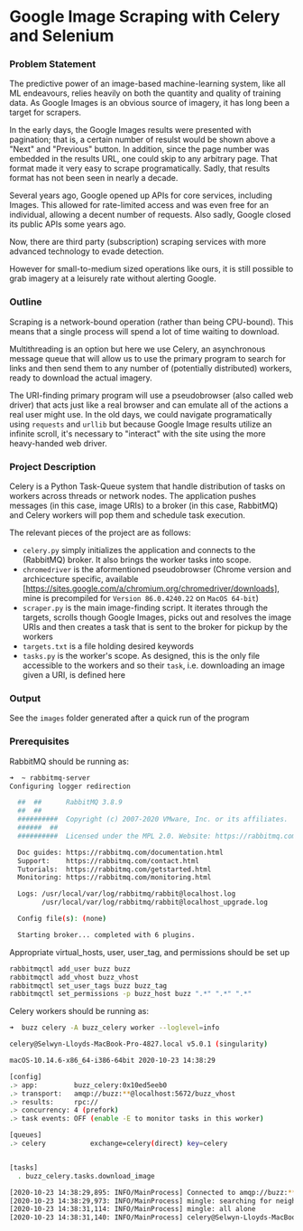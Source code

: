 # Google Image Scraping with Celery and Selenium

### Problem Statement
The predictive power of an image-based machine-learning system, like all ML endeavours, relies heavily on both the quantity and quality of training data. As Google Images is an obvious source of imagery, it has long been a target for scrapers.

In the early days, the Google Images results were presented with pagination; that is, a certain number of resulst would be shown above a "Next" and "Previous" button. In addition, since the page number was embedded in the results URL, one could skip to any arbitrary page. That format made it very easy to scrape programatically. Sadly, that results format has not been seen in nearly a decade.

Several years ago, Google opened up APIs for core services, including Images. This allowed for rate-limited access and was even free for an individual, allowing a decent number of requests. Also sadly, Google closed its public APIs some years ago.

Now, there are third party (subscription) scraping services with more advanced technology to evade detection. 

However for small-to-medium sized operations like ours, it is still possible to grab imagery at a leisurely rate without alerting Google.

### Outline
Scraping is a network-bound operation (rather than being CPU-bound). This means that a single process will spend a lot of time waiting to download. 

Multithreading is an option but here we use Celery, an asynchronous message queue that will allow us to use the primary program to search for links and then send them to any number of (potentially distributed) workers, ready to download the actual imagery.

The URI-finding primary program will use a pseudobrowser (also called web driver) that acts just like a real browser and can emulate all of the actions a real user might use. In the old days, we could navigate programatically using `requests` and `urllib` but because Google Image results utilize an infinite scroll, it's necessary to "interact" with the site using the more heavy-handed web driver. 

### Project Description
Celery is a Python Task-Queue system that handle distribution of tasks on workers across threads or network nodes. The application pushes messages (in this case, image URIs) to a broker (in this case, RabbitMQ) and Celery workers will pop them and schedule task execution.

The relevant pieces of the project are as follows:

- `celery.py` simply initializes the application and connects to the (RabbitMQ) broker. It also brings the worker tasks into scope.
- `chromedriver` is the aformentioned pseudobrowser (Chrome version and archicecture specific, available [https://sites.google.com/a/chromium.org/chromedriver/downloads], mine is precompiled for `Version 86.0.4240.22` on `MacOS 64-bit`)
- `scraper.py` is the main image-finding script. It iterates through the targets, scrolls though Google Images, picks out and resolves the image URIs and then creates a task that is sent to the broker for pickup by the workers
- `targets.txt` is a file holding desired keywords
- `tasks.py` is the worker's scope. As designed, this is the only file accessible to the workers and so their `task`, i.e. downloading an image given a URI, is defined here

### Output
See the `images` folder generated after a quick run of the program

### Prerequisites
RabbitMQ should be running as:

```bash
➜  ~ rabbitmq-server
Configuring logger redirection

  ##  ##      RabbitMQ 3.8.9
  ##  ##
  ##########  Copyright (c) 2007-2020 VMware, Inc. or its affiliates.
  ######  ##
  ##########  Licensed under the MPL 2.0. Website: https://rabbitmq.com

  Doc guides: https://rabbitmq.com/documentation.html
  Support:    https://rabbitmq.com/contact.html
  Tutorials:  https://rabbitmq.com/getstarted.html
  Monitoring: https://rabbitmq.com/monitoring.html

  Logs: /usr/local/var/log/rabbitmq/rabbit@localhost.log
        /usr/local/var/log/rabbitmq/rabbit@localhost_upgrade.log

  Config file(s): (none)

  Starting broker... completed with 6 plugins.
```

Appropriate virtual_hosts, user, user_tag, and permissions should be set up

```bash
rabbitmqctl add_user buzz buzz
rabbitmqctl add_vhost buzz_vhost
rabbitmqctl set_user_tags buzz buzz_tag
rabbitmqctl set_permissions -p buzz_host buzz ".*" ".*" ".*"
```

Celery workers should be running as:

```bash
➜  buzz celery -A buzz_celery worker --loglevel=info

celery@Selwyn-Lloyds-MacBook-Pro-4827.local v5.0.1 (singularity)

macOS-10.14.6-x86_64-i386-64bit 2020-10-23 14:38:29

[config]
.> app:         buzz_celery:0x10ed5eeb0
.> transport:   amqp://buzz:**@localhost:5672/buzz_vhost
.> results:     rpc://
.> concurrency: 4 (prefork)
.> task events: OFF (enable -E to monitor tasks in this worker)

[queues]
.> celery           exchange=celery(direct) key=celery


[tasks]
  . buzz_celery.tasks.download_image

[2020-10-23 14:38:29,895: INFO/MainProcess] Connected to amqp://buzz:**@127.0.0.1:5672/buzz_vhost
[2020-10-23 14:38:29,973: INFO/MainProcess] mingle: searching for neighbors
[2020-10-23 14:38:31,114: INFO/MainProcess] mingle: all alone
[2020-10-23 14:38:31,140: INFO/MainProcess] celery@Selwyn-Lloyds-MacBook-Pro-4827.local ready.
```